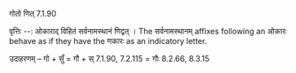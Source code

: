

 गोतो णित् 7.1.90 


वृत्तिः --: ओकाराद् विहितं सर्वनामस्थानं णिद्वत् । The सर्वनामस्थानम् affixes following an ओकारः behave as if they have the णकारः as an indicatory letter. 


उदाहरणम् – गो + सुँ = गौ + स् 7.1.90, 7.2.115 = गौः 8.2.66, 8.3.15 


